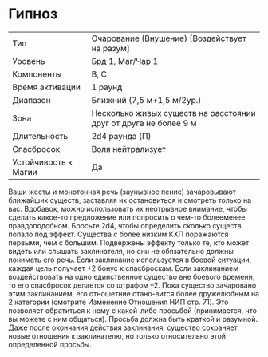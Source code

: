 
# Гипноз

| | |
|---|---|
|Тип|Очарование (Внушение) [Воздействует на разум]|
|Уровень| Брд 1, Маг/Чар 1|
|Компоненты| В, С|
|Время активации| 1 раунд|
|Диапазон| Ближний (7,5 м+1,5 м/2ур.)|
|Зона| Несколько живых существ на расстоянии друг от друга не более 9 м|
|Длительность| 2d4 раунда (П)|
|Спасбросок| Воля нейтрализует|
|Устойчивость к Магии| Да|

Ваши жесты и монотонная речь (заунывное пение) зачаровывают ближайших существ, заставляя их остановиться и смотреть только на вас. Вдобавок, можно использовать их неотрывное внимание, чтобы сделать какое-то предложение или попросить о чем-то болееменее правдоподобном. Бросьте 2d4, чтобы определить сколько существ попало под эффект. Существа с более низким КХП поражаются первыми, чем с большим. Подвержены эффекту только те, кто может видеть или слышать заклинателя, но они не обязательно должны понимать его речь. Если заклинание используется в боевой ситуации, каждая цель получает +2 бонус к спасброскам. Если заклинанием воздействовать на одно единственное существо вне боевого времени, то его спасбросок делается со штрафом –2. Пока существо зачаровано этим заклинанием, его отношетние стано-вится более дружелюбным на 2 категории (смотрите Изменение Отношения НИП стр. 71). Это позволяет обратиться к нему с какой-либо просьбой (принимается, что вы можете с ним общаться). Просьба должна быть краткой и разумной. Даже после окончания действия заклинания, существо сохраняет новые отношения к заклинателю, но только относительно этой определенной просьбы.